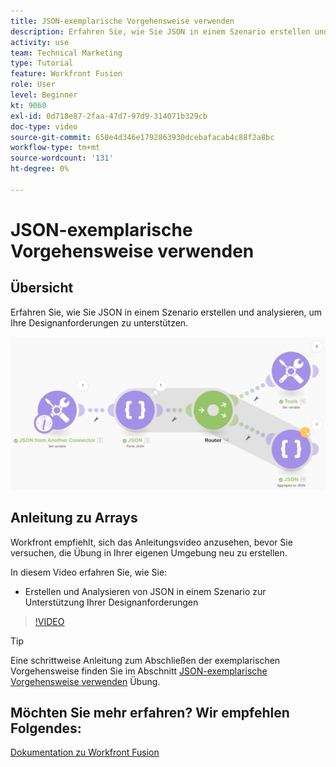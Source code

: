 ```yaml
---
title: JSON-exemplarische Vorgehensweise verwenden
description: Erfahren Sie, wie Sie JSON in einem Szenario erstellen und analysieren, um Ihre Designanforderungen zu unterstützen in [!DNL Adobe Workfront Fusion].
activity: use
team: Technical Marketing
type: Tutorial
feature: Workfront Fusion
role: User
level: Beginner
kt: 9060
exl-id: 0d718e87-2faa-47d7-97d9-314071b329cb
doc-type: video
source-git-commit: 650e4d346e1792863930dcebafacab4c88f2a8bc
workflow-type: tm+mt
source-wordcount: '131'
ht-degree: 0%

---
```


# JSON-exemplarische Vorgehensweise verwenden

## Übersicht

Erfahren Sie, wie Sie JSON in einem Szenario erstellen und analysieren, um Ihre Designanforderungen zu unterstützen.

![Bild eines Fusionsszenarios](assets/final-functional-bits-and-bobs-2.png)

## Anleitung zu Arrays

Workfront empfiehlt, sich das Anleitungsvideo anzusehen, bevor Sie versuchen, die Übung in Ihrer eigenen Umgebung neu zu erstellen.

In diesem Video erfahren Sie, wie Sie:

* Erstellen und Analysieren von JSON in einem Szenario zur Unterstützung Ihrer Designanforderungen

>[!VIDEO](https://video.tv.adobe.com/v/335301/?quality=12&learn=on)

>[!TIP]
>
>Eine schrittweise Anleitung zum Abschließen der exemplarischen Vorgehensweise finden Sie im Abschnitt [JSON-exemplarische Vorgehensweise verwenden](https://experienceleague.adobe.com/docs/workfront-learn/tutorials-workfront/fusion/exercises/working-with-json.html?lang=en) Übung.


## Möchten Sie mehr erfahren? Wir empfehlen Folgendes:

[Dokumentation zu Workfront Fusion](https://experienceleague.adobe.com/docs/workfront/using/adobe-workfront-fusion/workfront-fusion-2.html?lang=en)
